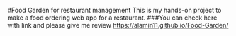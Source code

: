 #Food Garden for restaurant management
This is my hands-on project to make a food ordering web app for a restaurant.
###You can check here with link and please give me review
https://alamin11.github.io/Food-Garden/
